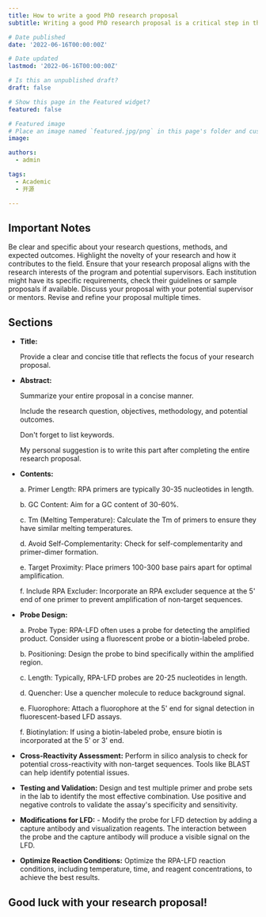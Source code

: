 ```yaml
---
title: How to write a good PhD research proposal
subtitle: Writing a good PhD research proposal is a critical step in the process of pursuing PhD. Here is a step-by-step guide I have compiled on how to write a comprehensive research proposal, hoping it can help applicants in need:

# Date published
date: '2022-06-16T00:00:00Z'

# Date updated
lastmod: '2022-06-16T00:00:00Z'

# Is this an unpublished draft?
draft: false

# Show this page in the Featured widget?
featured: false

# Featured image
# Place an image named `featured.jpg/png` in this page's folder and customize its options here.
image:

authors:
  - admin

tags:
  - Academic
  - 开源

---
```


## Important Notes

Be clear and specific about your research questions, methods, and expected outcomes.
Highlight the novelty of your research and how it contributes to the field.
Ensure that your research proposal aligns with the research interests of the program and potential supervisors.
Each institution might have its specific requirements, check their guidelines or sample proposals if available.
Discuss your proposal with your potential supervisor or mentors.
Revise and refine your proposal multiple times. 

## Sections

- **Title:**

  Provide a clear and concise title that reflects the focus of your research proposal.
  
- **Abstract:**
  
  Summarize your entire proposal in a concise manner.
  
  Include the research question, objectives, methodology, and potential outcomes.
  
  Don't forget to list keywords.
  
  My personal suggestion is to write this part after completing the entire research proposal.

- **Contents:**
  
   a. Primer Length: RPA primers are typically 30-35 nucleotides in length.
  
   b. GC Content: Aim for a GC content of 30-60%.
  
   c. Tm (Melting Temperature): Calculate the Tm of primers to ensure they have similar melting temperatures.
  
   d. Avoid Self-Complementarity: Check for self-complementarity and primer-dimer formation.
  
   e. Target Proximity: Place primers 100-300 base pairs apart for optimal amplification.
  
   f. Include RPA Excluder: Incorporate an RPA excluder sequence at the 5' end of one primer to prevent amplification of non-target sequences.

- **Probe Design:**
  
  a. Probe Type: RPA-LFD often uses a probe for detecting the amplified product. Consider using a fluorescent probe or a biotin-labeled probe.
  
  b. Positioning: Design the probe to bind specifically within the amplified region.
  
  c. Length: Typically, RPA-LFD probes are 20-25 nucleotides in length.
  
  d. Quencher: Use a quencher molecule to reduce background signal.
  
  e. Fluorophore: Attach a fluorophore at the 5' end for signal detection in fluorescent-based LFD assays.
  
  f. Biotinylation: If using a biotin-labeled probe, ensure biotin is incorporated at the 5' or 3' end.

- **Cross-Reactivity Assessment:** Perform in silico analysis to check for potential cross-reactivity with non-target sequences. Tools like BLAST can help identify potential issues.
  
- **Testing and Validation:** Design and test multiple primer and probe sets in the lab to identify the most effective combination. Use positive and negative controls to validate the assay's specificity and sensitivity.

- **Modifications for LFD:** - Modify the probe for LFD detection by adding a capture antibody and visualization reagents. The interaction between the probe and the capture antibody will produce a visible signal on the LFD.
  
- **Optimize Reaction Conditions:** Optimize the RPA-LFD reaction conditions, including temperature, time, and reagent concentrations, to achieve the best results.
  
## Good luck with your research proposal!
